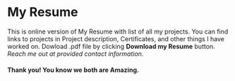 # My Resume
This is online version of My Resume with list of all my projects. You can find links to projects in Project description, Certificates, and other things I have worked on. Dowload .pdf file by clicking __Download my Resume__ button.
_Reach me out at provided contact information._
#### Thank you! You know we both are Amazing.
